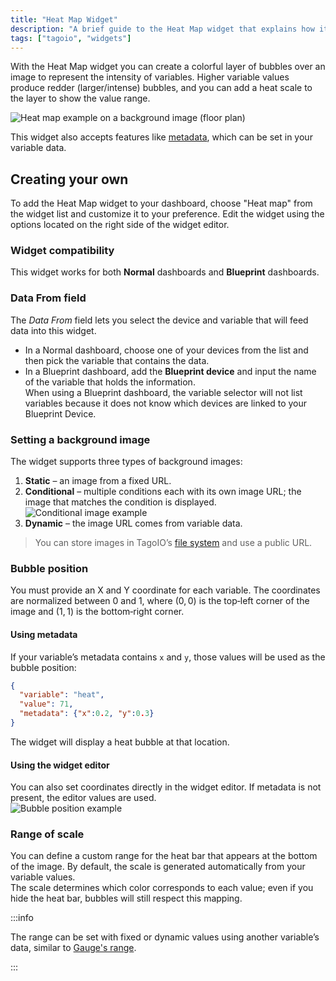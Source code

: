 ```yaml
---
title: "Heat Map Widget"
description: "A brief guide to the Heat Map widget that explains how it displays variable intensity as colored bubbles over an image, and how to add and customize the widget on a dashboard."
tags: ["tagoio", "widgets"]
---
```

With the Heat Map widget you can create a colorful layer of bubbles over an image to represent the intensity of variables. Higher variable values produce redder (larger/intense) bubbles, and you can add a heat scale to the layer to show the value range.

![Heat map example on a background image (floor plan)](/docs_imagem/tagoio/heat-map-widget-2.png)

This widget also accepts features like [metadata](/docs/tagoio/devices/payload-parser/metadata.md), which can be set in your variable data.

## Creating your own

To add the Heat Map widget to your dashboard, choose "Heat map" from the widget list and customize it to your preference. Edit the widget using the options located on the right side of the widget editor.

### Widget compatibility

This widget works for both **Normal** dashboards and **Blueprint** dashboards.

### Data From field

The *Data From* field lets you select the device and variable that will feed data into this widget.  
- In a Normal dashboard, choose one of your devices from the list and then pick the variable that contains the data.  
- In a Blueprint dashboard, add the **Blueprint device** and input the name of the variable that holds the information.  
  When using a Blueprint dashboard, the variable selector will not list variables because it does not know which devices are linked to your Blueprint Device.

### Setting a background image

The widget supports three types of background images:

1. **Static** – an image from a fixed URL.  
2. **Conditional** – multiple conditions each with its own image URL; the image that matches the condition is displayed.  
   ![Conditional image example](/docs_imagem/tagoio/Captura-20de-20tela-20de-202021-06-23-2019-51-03-Op0.png)  
3. **Dynamic** – the image URL comes from variable data.

> You can store images in TagoIO’s [file system](/docs/tagoio/files) and use a public URL.

### Bubble position

You must provide an X and Y coordinate for each variable. The coordinates are normalized between 0 and 1, where (0, 0) is the top‑left corner of the image and (1, 1) is the bottom‑right corner.

#### Using metadata

If your variable’s metadata contains `x` and `y`, those values will be used as the bubble position:

```json
{
  "variable": "heat",
  "value": 71,
  "metadata": {"x":0.2, "y":0.3}
}
```

The widget will display a heat bubble at that location.

#### Using the widget editor

You can also set coordinates directly in the widget editor. If metadata is not present, the editor values are used.  
![Bubble position example](/docs_imagem/tagoio/byHeatmap-RtA.gif)

### Range of scale

You can define a custom range for the heat bar that appears at the bottom of the image. By default, the scale is generated automatically from your variable values.  
The scale determines which color corresponds to each value; even if you hide the heat bar, bubbles will still respect this mapping.

:::info

The range can be set with fixed or dynamic values using another variable’s data, similar to [Gauge's range](/docs/tagoio/widgets/gaude-and-meters/gauge-data-range-format.md).

:::